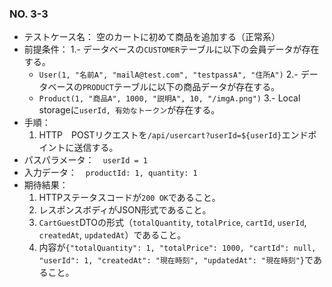 ### NO. 3-3

- テストケース名： 空のカートに初めて商品を追加する（正常系）
- 前提条件：
  1.- データベースの`CUSTOMER`テーブルに以下の会員データが存在する。
  - `User(1, "名前A", "mailA@test.com", "testpassA", "住所A")`
  2.- データベースの`PRODUCT`テーブルに以下の商品データが存在する。
  - `Product(1, "商品A", 1000, "説明A", 10, "/imgA.png")`
  3.- Local storageに`userId, 有効なトークン`が存在する。
- 手順：
  1. HTTP　POSTリクエストを`/api/usercart?userId=${userId}`エンドポイントに送信する。
- パスパラメータ：　`userId = 1`
- 入力データ：　`productId: 1, quantity: 1`
- 期待結果：
  1. HTTPステータスコードが`200 OK`であること。
  2. レスポンスボディがJSON形式であること。
  3. `CartGuest`DTOの形式（`totalQuantity`, `totalPrice`, `cartId`, `userId`, `createdAt`, `updatedAt`）であること。
  4. 内容が`{"totalQuantity": 1, "totalPrice": 1000, "cartId": null, "userId": 1, "createdAt": "現在時刻", "updatedAt": "現在時刻"}`であること。
   